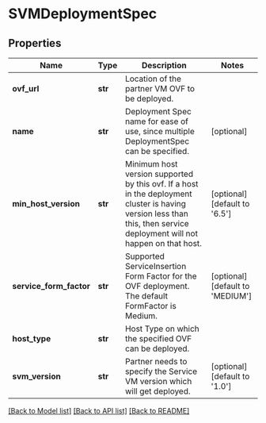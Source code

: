 # SVMDeploymentSpec

## Properties
Name | Type | Description | Notes
------------ | ------------- | ------------- | -------------
**ovf_url** | **str** | Location of the partner VM OVF to be deployed. | 
**name** | **str** | Deployment Spec name for ease of use, since multiple DeploymentSpec can be specified. | [optional] 
**min_host_version** | **str** | Minimum host version supported by this ovf. If a host in the deployment cluster is having version less than this, then service deployment will not happen on that host. | [optional] [default to '6.5']
**service_form_factor** | **str** | Supported ServiceInsertion Form Factor for the OVF deployment. The default FormFactor is Medium. | [optional] [default to 'MEDIUM']
**host_type** | **str** | Host Type on which the specified OVF can be deployed. | 
**svm_version** | **str** | Partner needs to specify the Service VM version which will get deployed. | [optional] [default to '1.0']

[[Back to Model list]](../README.md#documentation-for-models) [[Back to API list]](../README.md#documentation-for-api-endpoints) [[Back to README]](../README.md)

